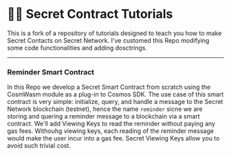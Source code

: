#  :woman_technologist: Secret Contract Tutorials

This is a fork of a repository of tutorials designed to teach you how to make Secret Contacts on Secret Network. 
I've customed this Repo modifying some code functionalities and adding dosctrings.

---

### Reminder Smart Contract
In this Repo we develop a Secret Smart Contract from scratch using the CosmWasm module as a plug-in to Cosmos SDK. The use case of this smart contract is very simple: initialize, query, and handle a message to the Secret Network blockchain (testnet), hence the name `reminder` sicne we are storing and quering a reminder message to a blockchain via a smart contract. We'll add Viewing Keys to read the reminder without paying any gas fees. Withouhg viewing keys, each reading of the reminder message would make the user incur into a gas fee. Secret Viewing Keys allow you to avoid such trivial cost. 


